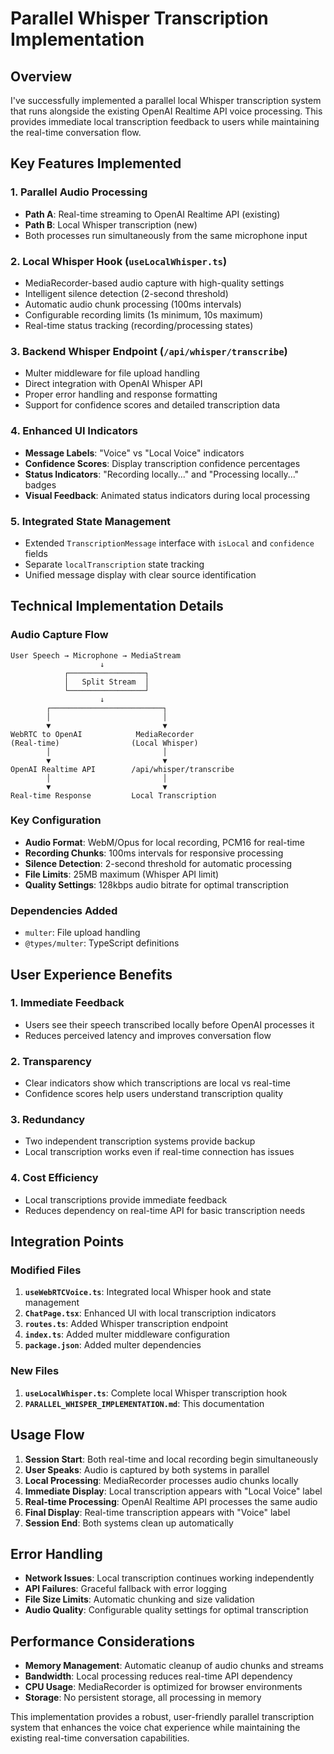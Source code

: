 # Parallel Whisper Transcription Implementation

## Overview
I've successfully implemented a parallel local Whisper transcription system that runs alongside the existing OpenAI Realtime API voice processing. This provides immediate local transcription feedback to users while maintaining the real-time conversation flow.

## Key Features Implemented

### 1. **Parallel Audio Processing**
- **Path A**: Real-time streaming to OpenAI Realtime API (existing)
- **Path B**: Local Whisper transcription (new)
- Both processes run simultaneously from the same microphone input

### 2. **Local Whisper Hook (`useLocalWhisper.ts`)**
- MediaRecorder-based audio capture with high-quality settings
- Intelligent silence detection (2-second threshold)
- Automatic audio chunk processing (100ms intervals)
- Configurable recording limits (1s minimum, 10s maximum)
- Real-time status tracking (recording/processing states)

### 3. **Backend Whisper Endpoint (`/api/whisper/transcribe`)**
- Multer middleware for file upload handling
- Direct integration with OpenAI Whisper API
- Proper error handling and response formatting
- Support for confidence scores and detailed transcription data

### 4. **Enhanced UI Indicators**
- **Message Labels**: "Voice" vs "Local Voice" indicators
- **Confidence Scores**: Display transcription confidence percentages
- **Status Indicators**: "Recording locally..." and "Processing locally..." badges
- **Visual Feedback**: Animated status indicators during local processing

### 5. **Integrated State Management**
- Extended `TranscriptionMessage` interface with `isLocal` and `confidence` fields
- Separate `localTranscription` state tracking
- Unified message display with clear source identification

## Technical Implementation Details

### Audio Capture Flow
```
User Speech → Microphone → MediaStream
                    ↓
            ┌─────────────────┐
            │   Split Stream  │
            └─────────────────┘
                    ↓
        ┌─────────────────────────┐
        │                         │
        ▼                         ▼
WebRTC to OpenAI            MediaRecorder
(Real-time)                (Local Whisper)
        │                         │
        ▼                         ▼
OpenAI Realtime API        /api/whisper/transcribe
        │                         │
        ▼                         ▼
Real-time Response         Local Transcription
```

### Key Configuration
- **Audio Format**: WebM/Opus for local recording, PCM16 for real-time
- **Recording Chunks**: 100ms intervals for responsive processing
- **Silence Detection**: 2-second threshold for automatic processing
- **File Limits**: 25MB maximum (Whisper API limit)
- **Quality Settings**: 128kbps audio bitrate for optimal transcription

### Dependencies Added
- `multer`: File upload handling
- `@types/multer`: TypeScript definitions

## User Experience Benefits

### 1. **Immediate Feedback**
- Users see their speech transcribed locally before OpenAI processes it
- Reduces perceived latency and improves conversation flow

### 2. **Transparency**
- Clear indicators show which transcriptions are local vs real-time
- Confidence scores help users understand transcription quality

### 3. **Redundancy**
- Two independent transcription systems provide backup
- Local transcription works even if real-time connection has issues

### 4. **Cost Efficiency**
- Local transcriptions provide immediate feedback
- Reduces dependency on real-time API for basic transcription needs

## Integration Points

### Modified Files
1. **`useWebRTCVoice.ts`**: Integrated local Whisper hook and state management
2. **`ChatPage.tsx`**: Enhanced UI with local transcription indicators
3. **`routes.ts`**: Added Whisper transcription endpoint
4. **`index.ts`**: Added multer middleware configuration
5. **`package.json`**: Added multer dependencies

### New Files
1. **`useLocalWhisper.ts`**: Complete local Whisper transcription hook
2. **`PARALLEL_WHISPER_IMPLEMENTATION.md`**: This documentation

## Usage Flow

1. **Session Start**: Both real-time and local recording begin simultaneously
2. **User Speaks**: Audio is captured by both systems in parallel
3. **Local Processing**: MediaRecorder processes audio chunks locally
4. **Immediate Display**: Local transcription appears with "Local Voice" label
5. **Real-time Processing**: OpenAI Realtime API processes the same audio
6. **Final Display**: Real-time transcription appears with "Voice" label
7. **Session End**: Both systems clean up automatically

## Error Handling

- **Network Issues**: Local transcription continues working independently
- **API Failures**: Graceful fallback with error logging
- **File Size Limits**: Automatic chunking and size validation
- **Audio Quality**: Configurable quality settings for optimal transcription

## Performance Considerations

- **Memory Management**: Automatic cleanup of audio chunks and streams
- **Bandwidth**: Local processing reduces real-time API dependency
- **CPU Usage**: MediaRecorder is optimized for browser environments
- **Storage**: No persistent storage, all processing in memory

This implementation provides a robust, user-friendly parallel transcription system that enhances the voice chat experience while maintaining the existing real-time conversation capabilities.
